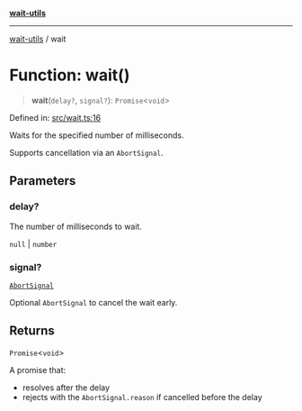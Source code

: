 [**wait-utils**](../README.md)

***

[wait-utils](../globals.md) / wait

# Function: wait()

> **wait**(`delay?`, `signal?`): `Promise`\<`void`\>

Defined in: [src/wait.ts:16](https://github.com/havelessbemore/wait-utils/blob/94ef6d42235298b430e9e2477787e6cf7d01d527/src/wait.ts#L16)

Waits for the specified number of milliseconds.

Supports cancellation via an `AbortSignal`.

## Parameters

### delay?

The number of milliseconds to wait.

`null` | `number`

### signal?

[`AbortSignal`](#)

Optional `AbortSignal` to cancel the wait early.

## Returns

`Promise`\<`void`\>

A promise that:
- resolves after the delay
- rejects with the `AbortSignal.reason` if cancelled before the delay
